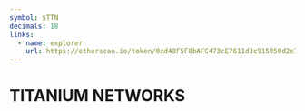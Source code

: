 ```yaml
---
symbol: $TTN
decimals: 18
links:
  - name: explorer
    url: https://etherscan.io/token/0xd48F5F8bAFC473cE7611d3c915050d2e78A0AF3E
---
```


# TITANIUM NETWORKS
